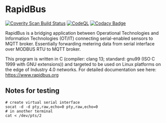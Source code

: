 # RapidBus

[![Coverity Scan Build Status](https://scan.coverity.com/projects/27066/badge.svg)](https://scan.coverity.com/projects/rapidbus-rapidbus)
[![CodeQL](https://github.com/rapidbus/rapidbus/actions/workflows/codeql.yml/badge.svg)](https://github.com/rapidbus/rapidbus/actions/workflows/codeql.yml)
[![Codacy Badge](https://app.codacy.com/project/badge/Grade/8f60348054ba49e9b39f5a71de5109c2)](https://www.codacy.com/gh/rapidbus/rapidbus/dashboard?utm_source=github.com&amp;utm_medium=referral&amp;utm_content=rapidbus/rapidbus&amp;utm_campaign=Badge_Grade)

RapidBus is a bridging application between Operational Technologies and Information Technologies (OT/IT) connecting serial-enabled sensors to MQTT broker. Essentially forwarding metering data from serial interface over MODBUS RTU to MQTT broker.

This program is written in C (compiler: clang 13; standard: gnu99 (ISO C 1999 with GNU extensions)) and targeted to be used on Linux platforms on the edge of Industry 4.0 networks. For detailed documentation see here: https://www.rapidbus.org

## Notes for testing

```
# create virtual serial interface
socat -d -d pty,raw,echo=0 pty,raw,echo=0
# in another terminal
cat < /dev/pts/2
```
